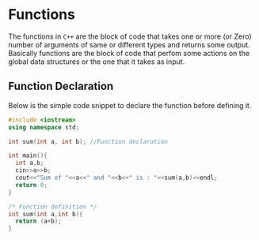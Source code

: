 # Functions

The functions in `C++` are the block of code that takes one or more (or Zero) number of arguments of same or different types and returns some output. Basically functions are the block of code that perfom some actions on the global data structures or the one that it takes as input.

## Function Declaration
Below is the simple code snippet to declare the function before defining it.

```cpp
#include <iostream>
using namespace std;

int sum(int a, int b); //Function declaration 

int main(){
  int a,b;
  cin>>a>>b;
  cout<<"Sum of "<<a<<" and "<<b<<" is : "<<sum(a,b)<<endl;
  return 0;
}

/* Function definition */
int sum(int a,int b){ 
  return (a+b);
}

```
